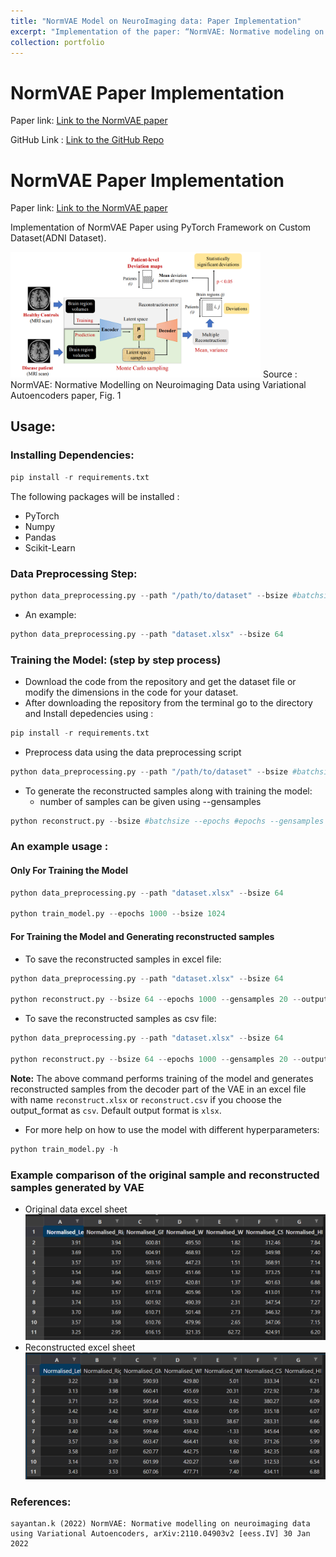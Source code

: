 ```yaml
---
title: "NormVAE Model on NeuroImaging data: Paper Implementation"
excerpt: "Implementation of the paper: “NormVAE: Normative modeling on NeuroImaging data using Variational Autoencoders”. I trained the model with our own custom dataset of MCI/AD patient data from ADNI. Generated the deviation maps for studying how much the diseased brain region volumes deviate from that of Healthy Controls..  <br/><img src='/images/normvae.png'>"
collection: portfolio
---
```


# NormVAE Paper Implementation
Paper link: [Link to the NormVAE paper](https://arxiv.org/pdf/2110.04903.pdf)

GitHub Link : [Link to the GitHub Repo](https://github.com/sandeshkatakam/NormVAE-Neuroimaging) 

# NormVAE Paper Implementation
Paper link: [Link to the NormVAE paper](https://arxiv.org/pdf/2110.04903.pdf)

Implementation of NormVAE Paper using PyTorch Framework on Custom Dataset(ADNI Dataset).


<img src="images/normvae.png" alt="drawing" width="400" class = "center"/>
Source : NormVAE: Normative Modelling on Neuroimaging Data using Variational Autoencoders paper, Fig. 1

## Usage:

### Installing Dependencies:
```python
pip install -r requirements.txt
```

The following packages will be installed : 
* PyTorch
* Numpy
* Pandas
* Scikit-Learn
### Data Preprocessing Step:
```python
python data_preprocessing.py --path "/path/to/dataset" --bsize #batchsize
```

* An example:  
```python
python data_preprocessing.py --path "dataset.xlsx" --bsize 64
```

### Training the Model: (step by step process) 
* Download the code from the repository and get the dataset file or modify the dimensions in the code for your dataset.  
* After downloading the repository from the terminal go to the directory and Install depedencies using : 
```python
pip install -r requirements.txt
```
* Preprocess data using the data preprocessing script
```python
python data_preprocessing.py --path "/path/to/dataset" --bsize #batchsize
```

* To generate the reconstructed samples along with training the model:
  * number of samples can be given using --gensamples
```python
python reconstruct.py --bsize #batchsize --epochs #epochs --gensamples #no.ofsamples --output_format {outputformat as string} 
```

### An example usage :
#### Only For Training the Model
```python
python data_preprocessing.py --path "dataset.xlsx" --bsize 64

python train_model.py --epochs 1000 --bsize 1024
```
#### For Training the Model and Generating reconstructed samples
* To save the reconstructed samples in excel file:  
```python
python data_preprocessing.py --path "dataset.xlsx" --bsize 64

python reconstruct.py --bsize 64 --epochs 1000 --gensamples 20 --output_format "xlsx"
```
* To save the reconstructed samples as csv file:
```python
python data_preprocessing.py --path "dataset.xlsx" --bsize 64

python reconstruct.py --bsize 64 --epochs 1000 --gensamples 20 --output_format "csv"
```

**Note:** The above command performs training of the model and generates reconstructed samples from the decoder part of the VAE in an excel file with name `reconstruct.xlsx` or `reconstruct.csv` if you choose the output_format as `csv`. Default output format is `xlsx`.  

* For more help on how to use the model with different hyperparameters: 

```python
python train_model.py -h
```

### Example comparison of the original sample and reconstructed samples generated by VAE
* Original data excel sheet
![original sample](images/original_sample.png)
* Reconstructed excel sheet
![reconstructed sample](images/reconstructed_sample.png)


### References: 

```
sayantan.k (2022) NormVAE: Normative modelling on neuroimaging data using Variational Autoencoders, arXiv:2110.04903v2 [eess.IV] 30 Jan 2022
```
